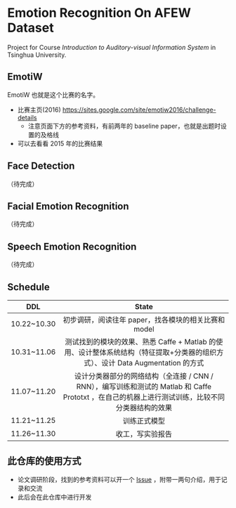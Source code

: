 # Emotion Recognition On AFEW Dataset

Project for Course _Introduction to Auditory-visual Information System_ in Tsinghua University.

## EmotiW

EmotiW 也就是这个比赛的名字。

- 比赛主页(2016) <https://sites.google.com/site/emotiw2016/challenge-details>
  - 注意页面下方的参考资料，有前两年的 baseline paper，也就是出题时设置的及格线
- 可以去看看 2015 年的比赛结果

## Face Detection

（待完成）

## Facial Emotion Recognition

（待完成）

## Speech Emotion Recognition

（待完成）

## Schedule

| DDL | State |
|:---: | :---: |
| 10.22~10.30 | 初步调研，阅读往年 paper，找各模块的相关比赛和 model |
| 10.31~11.06 | 测试找到的模块的效果、熟悉 Caffe + Matlab 的使用、设计整体系统结构（特征提取+分类器的组织方式）、设计 Data Augmentation 的方式 |
| 11.07~11.20 | 设计分类器部分的网络结构（全连接 / CNN / RNN），编写训练和测试的 Matlab 和 Caffe Prototxt ，在自己的机器上进行测试训练，比较不同分类器结构的效果 |
| 11.21~11.25 | 训练正式模型 |
| 11.26~11.30 | 收工，写实验报告 |

## 此仓库的使用方式

- 论文调研阶段，找到的参考资料可以开一个 [Issue](https://github.com/maxujie/afew-emotion-recognition/issues) ，附带一两句介绍，用于记录和交流
- 此后会在此仓库中进行开发
